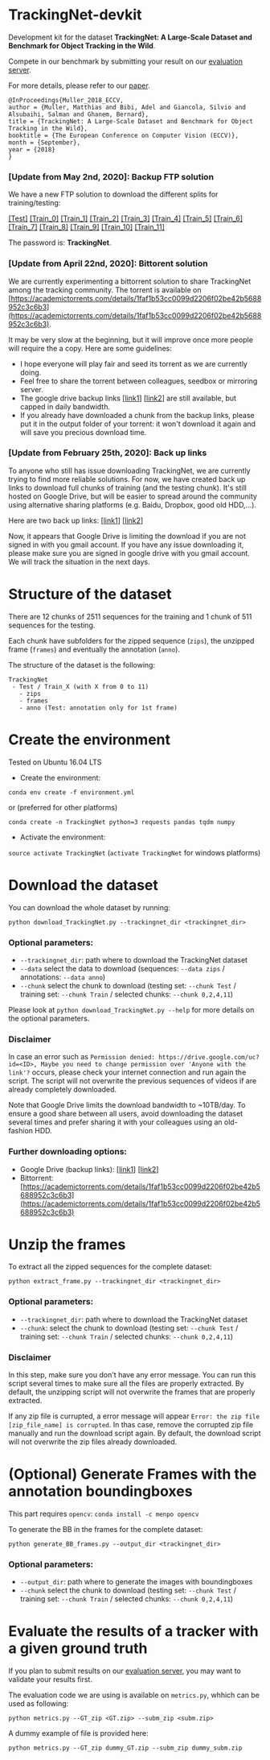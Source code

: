 # TrackingNet-devkit

Development kit for the dataset **TrackingNet: A Large-Scale Dataset and
Benchmark for Object Tracking in the Wild**.

Compete in our benchmark by submitting your result on our [evaluation server](http://eval.tracking-net.org).

For more details, please refer to our [paper](https://ivul.kaust.edu.sa/Documents/Publications/2018/TrackingNet%20A%20Large%20Scale%20Dataset%20and%20Benchmark%20for%20Object%20Tracking%20in%20the%20Wild.pdf).

```
@InProceedings{Muller_2018_ECCV,
author = {Muller, Matthias and Bibi, Adel and Giancola, Silvio and Alsubaihi, Salman and Ghanem, Bernard},
title = {TrackingNet: A Large-Scale Dataset and Benchmark for Object Tracking in the Wild},
booktitle = {The European Conference on Computer Vision (ECCV)},
month = {September},
year = {2018}
}
```

### [Update from May 2nd, 2020]: Backup FTP solution
We have a new FTP solution to download the different splits for training/testing:

[[Test]](https://exrcsdrive.kaust.edu.sa/exrcsdrive/index.php/s/wwz8eLYYWDycHWa)
[[Train_0]](https://exrcsdrive.kaust.edu.sa/exrcsdrive/index.php/s/nCbCkSuvgmXrH82)
[[Train_1]](https://exrcsdrive.kaust.edu.sa/exrcsdrive/index.php/s/HRvKpixo9fana1W)
[[Train_2]](https://exrcsdrive.kaust.edu.sa/exrcsdrive/index.php/s/d3mUvrWBs5xn626)
[[Train_3]](https://exrcsdrive.kaust.edu.sa/exrcsdrive/index.php/s/cFs9WcQhXHkKZqA)
[[Train_4]](https://exrcsdrive.kaust.edu.sa/exrcsdrive/index.php/s/OXYmH5FVUefgPSr)
[[Train_5]](https://exrcsdrive.kaust.edu.sa/exrcsdrive/index.php/s/CvFVlUTuxfOB0YD)
[[Train_6]](https://exrcsdrive.kaust.edu.sa/exrcsdrive/index.php/s/1hQmDYfw3aCWTTE)
[[Train_7]](https://exrcsdrive.kaust.edu.sa/exrcsdrive/index.php/s/WbO71O88GAXX0th)
[[Train_8]](https://exrcsdrive.kaust.edu.sa/exrcsdrive/index.php/s/C70nUcgxyIGzTof)
[[Train_9]](https://exrcsdrive.kaust.edu.sa/exrcsdrive/index.php/s/s0asCRMWVuah925)
[[Train_10]](https://exrcsdrive.kaust.edu.sa/exrcsdrive/index.php/s/TK7FxlkVideW7se)
[[Train_11]](https://exrcsdrive.kaust.edu.sa/exrcsdrive/index.php/s/y2VqgoPQDW0IMFy)

The password is: **TrackingNet**.

### [Update from April 22nd, 2020]: Bittorent solution 
We are currently experimenting a bittorrent solution to share TrackingNet among the tracking community. The torrent is available on [https://academictorrents.com/details/1faf1b53cc0099d2206f02be42b5688952c3c6b3](https://academictorrents.com/details/1faf1b53cc0099d2206f02be42b5688952c3c6b3).

It may be very slow at the beginning, but it will improve once more people will require the a copy. Here are some guidelines:
 - I hope everyone will play fair and seed its torrent as we are currently doing.
 - Feel free to share the torrent between colleagues, seedbox or mirroring server.
 - The google drive backup links [[link1](https://drive.google.com/drive/u/2/folders/1gJOR-r-jPFFFCzKKlMOW80WFtuaMiaf6)] [[link2](https://drive.google.com/drive/u/2/folders/1xrxlI6otQvWlRJjsX1pddZBY9h2WbmVi)] are still available, but capped in daily bandwidth.
 - If you already have downloaded a chunk from the backup links, please put it in the output folder of your torrent: it won't download it again and will save you precious download time.
 
 
### [Update from February 25th, 2020]: Back up links

To anyone who still has issue downloading TrackingNet, we are currently trying to find more reliable solutions. For now, we have created back up links to download full chunks of training (and the testing chunk). It's still hosted on Google Drive, but will be easier to spread around the community using alternative sharing platforms (e.g. Baidu, Dropbox, good old HDD,...).

Here are two back up links: [[link1](https://drive.google.com/drive/u/2/folders/1gJOR-r-jPFFFCzKKlMOW80WFtuaMiaf6)] [[link2](https://drive.google.com/drive/u/2/folders/1xrxlI6otQvWlRJjsX1pddZBY9h2WbmVi)]

Now, it appears that Google Drive is limiting the download if you are not signed in with you gmail account. If you have any issue downloading it, please make sure you are signed in google drive with you gmail account. We will track the situation in the next days.


# Structure of the dataset
There are 12 chunks of 2511 sequences for the training and 1 chunk of 511 sequences for the testing.

Each chunk have subfolders for the zipped sequence (`zips`), the unzipped frame (`frames`) and eventually the annotation (`anno`).

The structure of the dataset is the following:
```
TrackingNet
 - Test / Train_X (with X from 0 to 11)
   - zips
   - frames
   - anno (Test: annotation only for 1st frame)
```



# Create the environment

Tested on Ubuntu 16.04 LTS


 - Create the environment:

`conda env create -f environment.yml`

or (preferred for other platforms)

`conda create -n TrackingNet python=3 requests pandas tqdm numpy`

 - Activate the environment:

`source activate TrackingNet` (`activate TrackingNet` for windows platforms)



# Download the dataset

You can download the whole dataset by running:

`python download_TrackingNet.py --trackingnet_dir <trackingnet_dir>`

### Optional parameters:
  - `--trackingnet_dir`: path where to download the TrackingNet dataset
  - `--data` select the data to download (sequences: `--data zips` / annotations: `--data anno`)
  - `--chunk` select the chunk to download (testing set: `--chunk Test` / training set: `--chunk Train` / selected chunks: `--chunk 0,2,4,11`)
 
Please look at `python download_TrackingNet.py --help` for more details on the optional parameters.


### Disclaimer

In case an error such as `Permission denied: https://drive.google.com/uc?id=<ID>, Maybe you need to change permission over 'Anyone with the link'?` occurs, please check your internet connection and run again the script.
The script will not overwrite the previous sequences of videos if are already completely downloaded.

Note that Google Drive limits the download bandwidth to ~10TB/day. To ensure a good share between all users, avoid downloading the dataset several times and prefer sharing it with your colleagues using an old-fashion HDD.


### Further downloading options:
 - Google Drive (backup links): [[link1](https://drive.google.com/drive/u/2/folders/1gJOR-r-jPFFFCzKKlMOW80WFtuaMiaf6)] [[link2](https://drive.google.com/drive/u/2/folders/1xrxlI6otQvWlRJjsX1pddZBY9h2WbmVi)]
 - Bittorrent: [https://academictorrents.com/details/1faf1b53cc0099d2206f02be42b5688952c3c6b3](https://academictorrents.com/details/1faf1b53cc0099d2206f02be42b5688952c3c6b3)


# Unzip the frames

To extract all the zipped sequences for the complete dataset:

`python extract_frame.py --trackingnet_dir <trackingnet_dir>`

### Optional parameters:
  - `--trackingnet_dir`: path where to download the TrackingNet dataset
  - `--chunk`: select the chunk to download (testing set: `--chunk Test` / training set: `--chunk Train` / selected chunks: `--chunk 0,2,4,11`)
  
### Disclaimer
In this step, make sure you don't have any error message.
You can run this script several times to make sure all the files are properly extracted. 
By default, the unzipping script will not overwrite the frames that are properly extracted.

If any zip file is currupted, a error message will appear `Error: the zip file [zip_file_name] is corrupted`. 
In thas case, remove the corrupted zip file manually and run the download script again. 
By default, the download script will not overwrite the zip files already downloaded.
 


# (Optional) Generate Frames with the annotation boundingboxes

This part requires `opencv`: `conda install -c menpo opencv`

To generate the BB in the frames for the complete dataset:

`python generate_BB_frames.py --output_dir <trackingnet_dir>`

### Optional parameters:
  - `--output_dir`: path where to generate the images with boundingboxes
  - `--chunk` select the chunk to download (testing set: `--chunk Test` / training set: `--chunk Train` / selected chunks: `--chunk 0,2,4,11`)


# Evaluate the results of a tracker with a given ground truth

If you plan to submit results on our [evaluation server](http://eval.tracking-net.org), you may want to validate your results first.

The evaluation code we are using is available on `metrics.py`, whhich can be used as following:

`python metrics.py --GT_zip <GT.zip> --subm_zip <subm.zip>`

A dummy example of file is provided here:

`python metrics.py --GT_zip dummy_GT.zip --subm_zip dummy_subm.zip`



